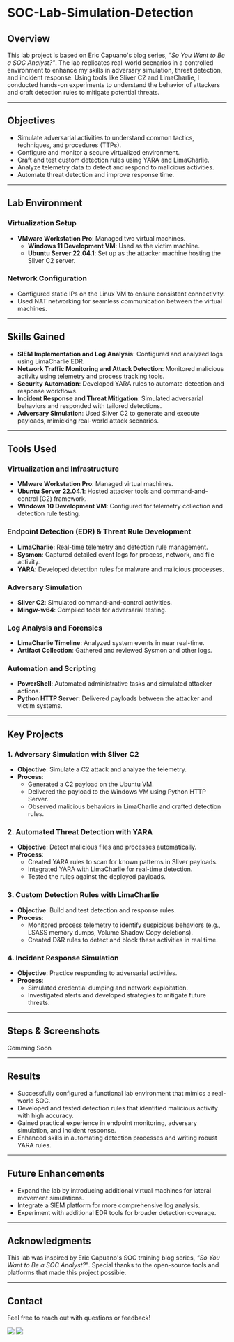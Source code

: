 # SOC-Lab-Simulation-Detection

## Overview
This lab project is based on Eric Capuano's blog series, *"So You Want to Be a SOC Analyst?"*. The lab replicates real-world scenarios in a controlled environment to enhance my skills in adversary simulation, threat detection, and incident response. Using tools like Sliver C2 and LimaCharlie, I conducted hands-on experiments to understand the behavior of attackers and craft detection rules to mitigate potential threats.

---

## Objectives
- Simulate adversarial activities to understand common tactics, techniques, and procedures (TTPs).
- Configure and monitor a secure virtualized environment.
- Craft and test custom detection rules using YARA and LimaCharlie.
- Analyze telemetry data to detect and respond to malicious activities.
- Automate threat detection and improve response time.

---

## Lab Environment

### Virtualization Setup
- **VMware Workstation Pro**: Managed two virtual machines.
  - **Windows 11 Development VM**: Used as the victim machine.
  - **Ubuntu Server 22.04.1**: Set up as the attacker machine hosting the Sliver C2 server.

### Network Configuration
- Configured static IPs on the Linux VM to ensure consistent connectivity.
- Used NAT networking for seamless communication between the virtual machines.

---

## Skills Gained
- **SIEM Implementation and Log Analysis**: Configured and analyzed logs using LimaCharlie EDR.
- **Network Traffic Monitoring and Attack Detection**: Monitored malicious activity using telemetry and process tracking tools.
- **Security Automation**: Developed YARA rules to automate detection and response workflows.
- **Incident Response and Threat Mitigation**: Simulated adversarial behaviors and responded with tailored detections.
- **Adversary Simulation**: Used Sliver C2 to generate and execute payloads, mimicking real-world attack scenarios.

---

## Tools Used

### Virtualization and Infrastructure
- **VMware Workstation Pro**: Managed virtual machines.
- **Ubuntu Server 22.04.1**: Hosted attacker tools and command-and-control (C2) framework.
- **Windows 10 Development VM**: Configured for telemetry collection and detection rule testing.

### Endpoint Detection (EDR) & Threat Rule Development
- **LimaCharlie**: Real-time telemetry and detection rule management.
- **Sysmon**: Captured detailed event logs for process, network, and file activity.
- **YARA**: Developed detection rules for malware and malicious processes.

### Adversary Simulation
- **Sliver C2**: Simulated command-and-control activities.
- **Mingw-w64**: Compiled tools for adversarial testing.

### Log Analysis and Forensics
- **LimaCharlie Timeline**: Analyzed system events in near real-time.
- **Artifact Collection**: Gathered and reviewed Sysmon and other logs.

### Automation and Scripting
- **PowerShell**: Automated administrative tasks and simulated attacker actions.
- **Python HTTP Server**: Delivered payloads between the attacker and victim systems.

---

## Key Projects

### 1. Adversary Simulation with Sliver C2
- **Objective**: Simulate a C2 attack and analyze the telemetry.
- **Process**:
  - Generated a C2 payload on the Ubuntu VM.
  - Delivered the payload to the Windows VM using Python HTTP Server.
  - Observed malicious behaviors in LimaCharlie and crafted detection rules.

### 2. Automated Threat Detection with YARA
- **Objective**: Detect malicious files and processes automatically.
- **Process**:
  - Created YARA rules to scan for known patterns in Sliver payloads.
  - Integrated YARA with LimaCharlie for real-time detection.
  - Tested the rules against the deployed payloads.

### 3. Custom Detection Rules with LimaCharlie
- **Objective**: Build and test detection and response rules.
- **Process**:
  - Monitored process telemetry to identify suspicious behaviors (e.g., LSASS memory dumps, Volume Shadow Copy deletions).
  - Created D&R rules to detect and block these activities in real time.

### 4. Incident Response Simulation
- **Objective**: Practice responding to adversarial activities.
- **Process**:
  - Simulated credential dumping and network exploitation.
  - Investigated alerts and developed strategies to mitigate future threats.

---

## Steps & Screenshots
Comming Soon

---

## Results
- Successfully configured a functional lab environment that mimics a real-world SOC.
- Developed and tested detection rules that identified malicious activity with high accuracy.
- Gained practical experience in endpoint monitoring, adversary simulation, and incident response.
- Enhanced skills in automating detection processes and writing robust YARA rules.

---

## Future Enhancements
- Expand the lab by introducing additional virtual machines for lateral movement simulations.
- Integrate a SIEM platform for more comprehensive log analysis.
- Experiment with additional EDR tools for broader detection coverage.

---

## Acknowledgments
This lab was inspired by Eric Capuano's SOC training blog series, *"So You Want to Be a SOC Analyst?"*. Special thanks to the open-source tools and platforms that made this project possible.

---

## Contact
Feel free to reach out with questions or feedback!

<a href="https://github.com/philigator/"><img src="https://img.shields.io/badge/-GitHub-181717?&style=for-the-badge&logo=github&logoColor=white" /></a>
<a href="https://linkedin.com/in/philipabryant/"><img src="https://img.shields.io/badge/-LinkedIn-0072b1?&style=for-the-badge&logo=linkedin&logoColor=white" /></a>
